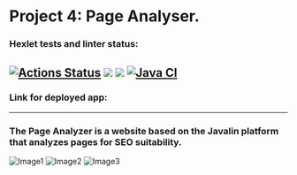 # Project 4: Page Analyser.

### Hexlet tests and linter status:
[![Actions Status](https://github.com/salvadorrus/java-project-72/actions/workflows/hexlet-check.yml/badge.svg)](https://github.com/salvadorrus/java-project-72/actions)
<a href="https://codeclimate.com/github/salvadorrus/java-project-72/test_coverage"><img src="https://api.codeclimate.com/v1/badges/fbd6ad0bd4525daee3cd/test_coverage" /></a>
<a href="https://codeclimate.com/github/salvadorrus/java-project-72/maintainability"><img src="https://api.codeclimate.com/v1/badges/fbd6ad0bd4525daee3cd/maintainability" /></a>
[![Java CI](https://github.com/salvadorrus/java-project-72/actions/workflows/main.yml/badge.svg)](https://github.com/salvadorrus/java-project-72/actions/workflows/main.yml)
---
### Link for deployed app:

---
### The Page Analyzer is a website based on the Javalin platform that analyzes pages for SEO suitability.

![Image1](https://github.com/user-attachments/assets/7257ba97-ce23-431f-89f7-f191314ac632)
![Image2](https://github.com/user-attachments/assets/5f16084a-7481-443a-ba41-55157407f748)
![Image3](https://github.com/user-attachments/assets/98f7fd63-df4a-415f-8e63-0edd882fd0ba)
